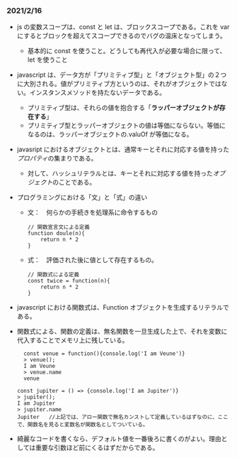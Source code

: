 ### 2021/2/16

- js の変数スコープは、const と let は、ブロックスコープである。これを var にするとブロックを超えてスコープできるのでバグの温床となってしまう。
  - 基本的に const を使うこと。どうしても再代入が必要な場合に限って、let を使うこと
- javascript は、データ方が「プリミティブ型」と「オブジェクト型」の２つに大別される。値がプリミティブ方というのは、それがオブジェクトではない。インスタンスメソッドを持たないデータである。
  - プリミティブ型は、それらの値を抱合する「**ラッパーオブジェクトが存在する**」
  - プリミティブ型とラッパーオブジェクトの値は等価にならない。等価になるのは、ラッパーオブジェクトの.valuOf が等価になる。
- javasript におけるオブジェクトとは、通常キーとそれに対応する値を持った*プロパティ*の集まりである。
  - 対して、ハッシュリテラルとは、キーとそれに対応する値を持った*オブジェクト*のことである。
- プログラミングにおける「文」と「式」の違い
  - 文：　何らかの手続きを処理系に命令するもの
    ```
    // 関数宣言文による定義
    function doule(n){
        return n * 2
    }
    ```
  - 式：　評価された後に値として存在するもの。
    ```
    // 関数式による定義
    const twice = function(n){
        return n * 2
    }
    ```
- javascript における関数式は、Function オブジェクトを生成するリテラルである。
- 関数式による、関数の定義は、無名関数を一旦生成した上で、それを変数に代入することでメモリ上に残している。

  ```
    const venue = function(){console.log('I am Veune')}
    > venue();
    I am Veune
    > venue.name
    venue

  const jupiter = () => {console.log('I am Jupiter')}
  > jupiter();
  I am Jupiter
  > jupiter.name
  Jupiter   //上記では、アロー関数で無名カンストして定義しているはずなのに、ここで、関数名を見ると変数名が関数名としてついている。
  ```

- 綺麗なコードを書くなら、デフォルト値を一番後ろに書くのがよい。理由としては重要な引数ほど前にくるはずだからである。

